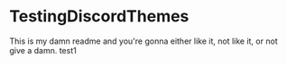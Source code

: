 # TestingDiscordThemes
This is my damn readme and you're gonna either like it, not like it, or not give a damn.
test1
